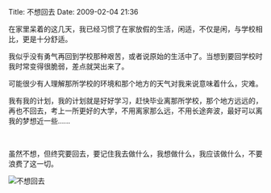Title: 不想回去
Date: 2009-02-04 21:36

<p> </p> 
<p>在家里呆着的这几天，我已经习惯了在家放假的生活，闲适，不仅是闲，与学校相比，更是十分舒适。</p> 
<p>我似乎没有勇气再回到学校那种艰苦，或者说原始的生活中了。当想到要回学校时我时常变得很脆弱，差点就哭出来了。</p> 
<p>可能很少有人理解那所学校的环境和那个地方的天气对我来说意味着什么，灾难。</p> 
<p> 我有我的计划，我的计划就是好好学习，赶快毕业离那所学校，那个地方远远的，再也不回去，考上一所更好的大学，不用离家那么远，不用长途奔波，最好可以离我的梦想近一些......</p> 
<p>&nbsp;</p> 
<p>虽然不想，但终究要回去，要记住我去做什么，我想做什么，我应该做什么，不要浪费了这一切。</p> 
<p><img src="http://simg.sinajs.cn/blog7style/images/common/sg_trans.gif"  real_src="http://gxshow.gxsky.com/picdata/54646/546460920004034.JPG"  alt="不想回去"  title="不想回去"  style="max-width:500px;"  /></p>
